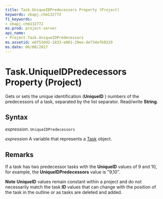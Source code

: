 ```yaml
---
title: Task.UniqueIDPredecessors Property (Project)
keywords: vbapj.chm132772
f1_keywords:
- vbapj.chm132772
ms.prod: project-server
api_name:
- Project.Task.UniqueIDPredecessors
ms.assetid: e6f53dd2-1833-e081-29ee-de734efb9229
ms.date: 06/08/2017
---
```



# Task.UniqueIDPredecessors Property (Project)

Gets or sets the unique identification (**UniqueID** ) numbers of the predecessors of a task, separated by the list separator. Read/write **String**.


## Syntax

 _expression_. `UniqueIDPredecessors`

 _expression_ A variable that represents a [Task](./Project.Task.md) object.


## Remarks

If a task has two predecessor tasks with the  **UniqueID** values of 9 and 10, for example, the **UniqueIDPredecessors** value is "9,10".


 **Note**   **UniqueID** values remain constant within a project and do not necessarily match the task **ID** values that can change with the position of the task in the outline or as tasks are deleted and added.


